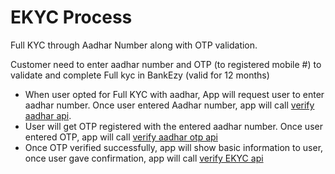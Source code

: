 # EKYC Process

Full KYC through Aadhar Number along with OTP validation.

Customer need to enter aadhar number and OTP (to registered mobile #) to validate and complete Full kyc in BankEzy (valid for 12 months)

* When user opted for Full KYC with aadhar, App will request user to enter aadhar number. Once user entered Aadhar number, app will call [verify aadhar api](broken-reference).
* User will get OTP registered with the entered aadhar number. Once user entered OTP, app will call [verify aadhar otp api](broken-reference)
* Once OTP verified successfully, app will show basic information to user, once user gave confirmation, app will call [verify EKYC api](broken-reference)
